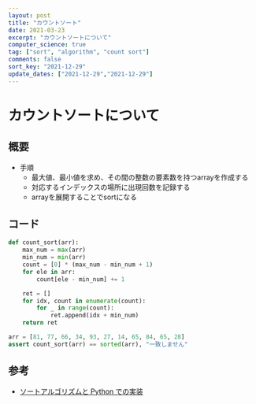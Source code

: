 ```yaml
---
layout: post
title: "カウントソート"
date: 2021-03-23
excerpt: "カウントソートについて"
computer_science: true
tag: ["sort", "algorithm", "count sort"]
comments: false
sort_key: "2021-12-29"
update_dates: ["2021-12-29","2021-12-29"]
---
```


# カウントソートについて

## 概要
 - 手順
   - 最大値、最小値を求め、その間の整数の要素数を持つarrayを作成する
   - 対応するインデックスの場所に出現回数を記録する
   - arrayを展開することでsortになる

## コード

```python
def count_sort(arr):
    max_num = max(arr)
    min_num = min(arr)
    count = [0] * (max_num - min_num + 1)
    for ele in arr:
        count[ele - min_num] += 1

    ret = []
    for idx, count in enumerate(count):
        for _ in range(count):
            ret.append(idx + min_num)
    return ret

arr = [81, 77, 66, 34, 93, 27, 14, 65, 84, 65, 28]
assert count_sort(arr) == sorted(arr), "一致しません"
```

## 参考
 - [ソートアルゴリズムと Python での実装](https://qiita.com/suecharo/items/30f5d817da4c948c3be6)
